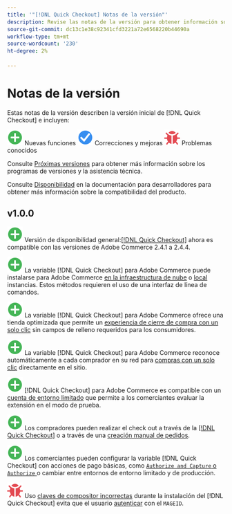 ```yaml
---
title: '"[!DNL Quick Checkout] Notas de la versión"'
description: Revise las notas de la versión para obtener información sobre todas las [!DNL Quick Checkout] versiones.
source-git-commit: dc13c1e38c92341cfd3221a72e6568220b44690a
workflow-type: tm+mt
source-wordcount: '230'
ht-degree: 2%

---
```


# Notas de la versión

Estas notas de la versión describen la versión inicial de [!DNL Quick Checkout] e incluyen:

![Nuevo](../assets/new.svg) Nuevas funciones
![Se ha corregido un problema](../assets/fix.svg) Correcciones y mejoras
![Problema conocido](../assets/bug.svg) Problemas conocidos

Consulte [Próximas versiones](https://devdocs.magento.com/release/) para obtener más información sobre los programas de versiones y la asistencia técnica.

Consulte [Disponibilidad](https://devdocs.magento.com/release/availability.html) en la documentación para desarrolladores para obtener más información sobre la compatibilidad del producto.

## v1.0.0

![Nuevo](../assets/new.svg)<!-- Issue BOLT-341 --> Versión de disponibilidad general:[[!DNL Quick Checkout]](https://marketplace.magento.com/magento-quick-checkout.html) ahora es compatible con las versiones de Adobe Commerce 2.4.1 a 2.4.4.

![Nuevo](../assets/new.svg)<!-- Issue BOLT-340 --> La variable [!DNL Quick Checkout] para Adobe Commerce puede instalarse para Adobe Commerce [en la infraestructura de nube](install.md#adobe-commerce-on-cloud-infrastructure) o [local](install.md#on-premises) instancias. Estos métodos requieren el uso de una interfaz de línea de comandos.

![Nuevo](../assets/new.svg)<!-- Issue BOLT-1 --> La variable [!DNL Quick Checkout] para Adobe Commerce ofrece una tienda optimizada que permite un [experiencia de cierre de compra con un solo clic](overview.md) sin campos de relleno requeridos para los consumidores.

![Nuevo](../assets/new.svg)<!-- Issue BOLT-1 --> La variable [!DNL Quick Checkout] para Adobe Commerce reconoce automáticamente a cada comprador en su red para [compras con un solo clic](checkout-flow.md) directamente en el sitio.

![Nuevo](../assets/new.svg)<!-- Issue BOLT-218 --> [!DNL Quick Checkout] para Adobe Commerce es compatible con un [cuenta de entorno limitado](testing.md#testing-in-sandbox) que permite a los comerciantes evaluar la extensión en el modo de prueba.

![Nuevo](../assets/new.svg)<!-- Issue BOLT-780 --> Los compradores pueden realizar el check out a través de la [[!DNL Quick Checkout]](checkout-page.md) o a través de una [creación manual de pedidos](create-order-admin.md).

![Nuevo](../assets/new.svg)<!-- Issue BOLT-666 --> Los comerciantes pueden configurar la variable [!DNL Quick Checkout] con acciones de pago básicas, como [`Authorize and Capture` o `Authorize` ](onboarding.md#complete-admin-configuration)o cambiar entre entornos de entorno limitado y de producción.

![Problema conocido](../assets/bug.svg)<!-- Issue BOLT-342 --> Uso [claves de compositor incorrectas](https://support.magento.com/hc/en-us/articles/6909450342541) durante la instalación del [!DNL Quick Checkout] evita que el usuario [autenticar](https://devdocs.magento.com/guides/v2.4/install-gde/prereq/connect-auth.html) con el `MAGEID`.
